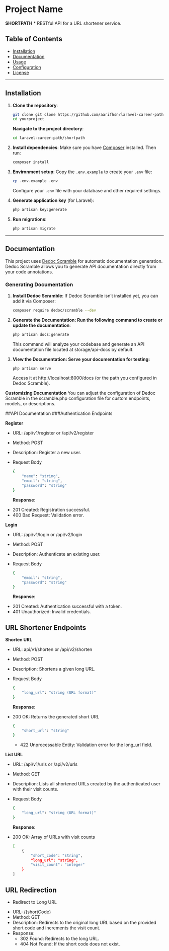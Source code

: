 # Project Name

**SHORTPATH** \* RESTful API for a URL shortener service.

## Table of Contents

-   [Installation](#installation)
-   [Documentation](#documentation)
-   [Usage](#usage)
-   [Configuration](#configuration)
-   [License](#license)

---

## Installation

1. **Clone the repository**:

    ```bash
    git clone git clone https://github.com/aarifhsn/laravel-career-path.git
    cd yourproject
    ```

    **Navigate to the project directory**:

    ```bash
    cd laravel-career-path/shortpath
    ```

2. **Install dependencies**:
   Make sure you have [Composer](https://getcomposer.org/) installed. Then run:

    ```bash
    composer install
    ```

3. **Environment setup**:
   Copy the `.env.example` to create your `.env` file:

    ```bash
    cp .env.example .env
    ```

    Configure your `.env` file with your database and other required settings.

4. **Generate application key** (for Laravel):

    ```bash
    php artisan key:generate
    ```

5. **Run migrations**:
    ```bash
    php artisan migrate
    ```

---

## Documentation

This project uses [Dedoc Scramble](https://github.com/dedoc/scramble) for automatic documentation generation. Dedoc Scramble allows you to generate API documentation directly from your code annotations.

### Generating Documentation

1. **Install Dedoc Scramble**:
   If Dedoc Scramble isn’t installed yet, you can add it via Composer:
    ```bash
    composer require dedoc/scramble --dev
    ```
2. **Generate the Documentation: Run the following command to create or update the documentation**:

    ```bash
    php artisan docs:generate
    ```

    This command will analyze your codebase and generate an API documentation file located at storage/api-docs by default.

3. **View the Documentation: Serve your documentation for testing:**
    ```bash
    php artisan serve
    ```
    Access it at http://localhost:8000/docs (or the path you configured in Dedoc Scramble).

**Customizing Documentation**
You can adjust the configuration of Dedoc Scramble in the scramble.php configuration file for custom endpoints, models, or descriptions.

##API Documentation
###Authentication Endpoints

**Register**

-   URL: /api/v1/register or /api/v2/register
-   Method: POST
-   Description: Register a new user.
-   Request Body

    ```bash
    {
        "name": "string",
        "email": "string",
        "password": "string"
    }
    ```

    **Response**:

*   201 Created: Registration successful.
*   400 Bad Request: Validation error.

**Login**

-   URL: /api/v1/login or /api/v2/login
-   Method: POST
-   Description: Authenticate an existing user.
-   Request Body

    ```bash
    {
        "email": "string",
        "password": "string"
    }
    ```

    **Response**:

*   201 Created: Authentication successful with a token.
*   401 Unauthorized: Invalid credentials.

## URL Shortener Endpoints

**Shorten URL**

-   URL: api/v1/shorten or /api/v2/shorten
-   Method: POST
-   Description: Shortens a given long URL.
-   Request Body

    ```bash
    {
        "long_url": "string (URL format)"
    }
    ```

    **Response**:

*   200 OK: Returns the generated short URL
    ```bash
    {
        "short_url": "string"
    }
    ```
    -   422 Unprocessable Entity: Validation error for the long_url field.

**List URL**

-   URL: /api/v1/urls or /api/v2/urls
-   Method: GET
-   Description: Lists all shortened URLs created by the authenticated user with their visit counts.
-   Request Body

    ```bash
    {
        "long_url": "string (URL format)"
    }
    ```

    **Response**:

*   200 OK: Array of URLs with visit counts
    ```bash
    [
        {
            "short_code": "string",
            "long_url": "string",
            "visit_count": "integer"
        }
    ]
    ```

## URL Redirection

-   Redirect to Long URL

*   URL: /{shortCode}
*   Method: GET
*   Description: Redirects to the original long URL based on the provided short code and increments the visit count.
*   Response:
    -   302 Found: Redirects to the long URL.
    -   404 Not Found: If the short code does not exist.
